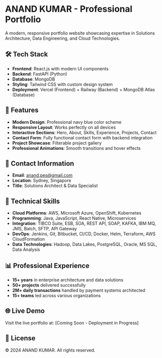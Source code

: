 # ANAND KUMAR - Professional Portfolio

A modern, responsive portfolio website showcasing expertise in Solutions Architecture, Data Engineering, and Cloud Technologies.

## 🛠️ Tech Stack

- **Frontend**: React.js with modern UI components
- **Backend**: FastAPI (Python)
- **Database**: MongoDB
- **Styling**: Tailwind CSS with custom design system
- **Deployment**: Vercel (Frontend) + Railway (Backend) + MongoDB Atlas (Database)

## 🚀 Features

- **Modern Design**: Professional navy blue color scheme
- **Responsive Layout**: Works perfectly on all devices
- **Interactive Sections**: Hero, About, Skills, Experience, Projects, Contact
- **Contact Form**: Fully functional contact form with backend integration
- **Project Showcase**: Filterable project gallery
- **Professional Animations**: Smooth transitions and hover effects

## 📧 Contact Information

- **Email**: anand.pes@gmail.com
- **Location**: Sydney, Singapore
- **Title**: Solutions Architect & Data Specialist

## 🔧 Technical Skills

- **Cloud Platforms**: AWS, Microsoft Azure, OpenShift, Kubernetes
- **Programming**: Java, JavaScript, React Native, Microservices
- **Integration**: TIBCO Suite, ESB, SOA, REST API, SOAP, KAFKA, IBM MQ, JMS, Batch, SFTP, API Gateway
- **DevOps**: Jenkins, Git, Bitbucket, CI/CD, Docker, Helm, Terraform, AWS CloudFormation
- **Data Technologies**: Hadoop, Data Lakes, PostgreSQL, Oracle, MS SQL, Data Analysis

## 📊 Professional Experience

- **15+ years** in enterprise architecture and data solutions
- **50+ projects** delivered successfully
- **2M+ daily transactions** handled by payment systems architected
- **15+ teams** led across various organizations

## 🌐 Live Demo

Visit the live portfolio at: [Coming Soon - Deployment in Progress]

## 📝 License

© 2024 ANAND KUMAR. All rights reserved.
